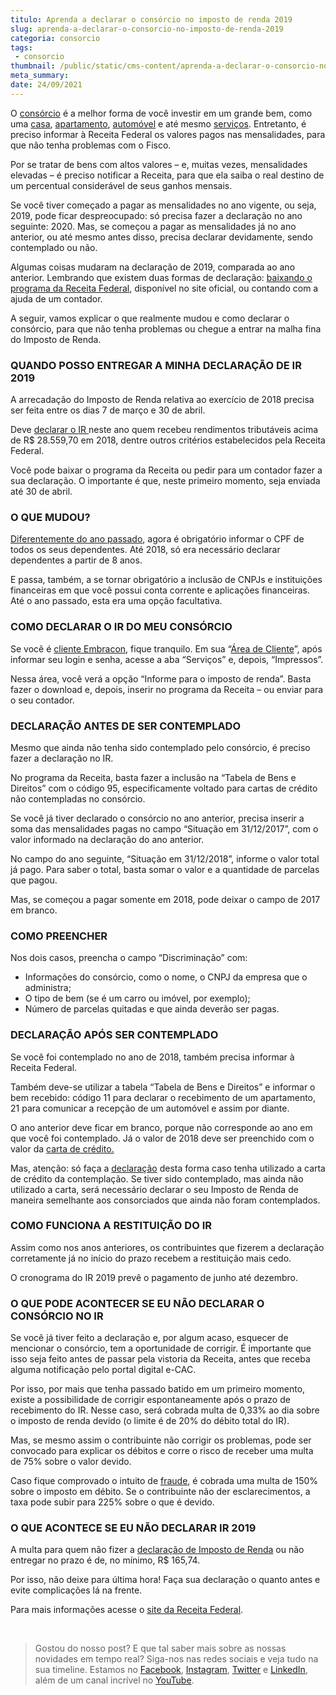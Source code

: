 ```yaml
---
titulo: Aprenda a declarar o consórcio no imposto de renda 2019
slug: aprenda-a-declarar-o-consorcio-no-imposto-de-renda-2019
categoria: consorcio
tags:
 - consorcio
thumbnail: /public/static/cms-content/aprenda-a-declarar-o-consorcio-no-imposto-de-renda-2019.jpg
meta_summary: 
date: 24/09/2021
---
```

O [consórcio](https://www.embracon.com.br/conhecaoconsorcio/o-que-e-consorcio) é a melhor forma de você investir em um grande bem, como uma [casa](https://www.embracon.com.br/consorcio-de-imoveis), [apartamento](https://www.embracon.com.br/consorcio-de-imoveis), [automóvel](https://www.embracon.com.br/consorcio-de-carros) e até mesmo [serviços](https://www.embracon.com.br/consorcio-servicos). Entretanto, é preciso informar à Receita Federal os valores pagos nas mensalidades, para que não tenha problemas com o Fisco.

Por se tratar de bens com altos valores – e, muitas vezes, mensalidades elevadas – é preciso notificar a Receita, para que ela saiba o real destino de um percentual considerável de seus ganhos mensais.

Se você tiver começado a pagar as mensalidades no ano vigente, ou seja, 2019, pode ficar despreocupado: só precisa fazer a declaração no ano seguinte: 2020. Mas, se começou a pagar as mensalidades já no ano anterior, ou até mesmo antes disso, precisa declarar devidamente, sendo contemplado ou não.

Algumas coisas mudaram na declaração de 2019, comparada ao ano anterior. Lembrando que existem duas formas de declaração: [baixando o programa da Receita Federal](http://receita.economia.gov.br/interface/cidadao/irpf/2018/download), disponível no site oficial, ou contando com a ajuda de um contador.

A seguir, vamos explicar o que realmente mudou e como declarar o consórcio, para que não tenha problemas ou chegue a entrar na malha fina do Imposto de Renda.

### QUANDO POSSO ENTREGAR A MINHA DECLARAÇÃO DE IR 2019

A arrecadação do Imposto de Renda relativa ao exercício de 2018 precisa ser feita entre os dias 7 de março e 30 de abril.

Deve [declarar o IR ](https://www.embracon.com.br/blog/aprenda-a-declarar-o-consorcio-no-imposto-de-renda-2019)neste ano quem recebeu rendimentos tributáveis acima de R$ 28.559,70 em 2018, dentre outros critérios estabelecidos pela Receita Federal.

Você pode baixar o programa da Receita ou pedir para um contador fazer a sua declaração. O importante é que, neste primeiro momento, seja enviada até 30 de abril.

### O QUE MUDOU?

[Diferentemente do ano passado](https://www.embracon.com.br/blog/irpf-2020-saiba-o-que-mudou-e-como-declarar-seu-consorcio), agora é obrigatório informar o CPF de todos os seus dependentes. Até 2018, só era necessário declarar dependentes a partir de 8 anos.

E passa, também, a se tornar obrigatório a inclusão de CNPJs e instituições financeiras em que você possui conta corrente e aplicações financeiras. Até o ano passado, esta era uma opção facultativa.

### COMO DECLARAR O IR DO MEU CONSÓRCIO

Se você é [cliente Embracon](https://www.embracon.com.br/clientes), fique tranquilo. Em sua “[Área de Cliente](https://autoatendimento.embracon.com.br/?_ga=2.9534965.1917048836.1587403702-1538531416.1587403702#/login)”, após informar seu login e senha, acesse a aba “Serviços” e, depois, “Impressos”.

Nessa área, você verá a opção “Informe para o imposto de renda”. Basta fazer o download e, depois, inserir no programa da Receita – ou enviar para o seu contador.

### DECLARAÇÃO ANTES DE SER CONTEMPLADO

Mesmo que ainda não tenha sido contemplado pelo consórcio, é preciso fazer a declaração no IR.

No programa da Receita, basta fazer a inclusão na “Tabela de Bens e Direitos” com o código 95, especificamente voltado para cartas de crédito não contempladas no consórcio.

Se você já tiver declarado o consórcio no ano anterior, precisa inserir a soma das mensalidades pagas no campo “Situação em 31/12/2017”, com o valor informado na declaração do ano anterior.

No campo do ano seguinte, “Situação em 31/12/2018”, informe o valor total já pago. Para saber o total, basta somar o valor e a quantidade de parcelas que pagou.

Mas, se começou a pagar somente em 2018, pode deixar o campo de 2017 em branco.

### COMO PREENCHER

Nos dois casos, preencha o campo “Discriminação” com:

- Informações do consórcio, como o nome, o CNPJ da empresa que o administra;
- O tipo de bem (se é um carro ou imóvel, por exemplo);
- Número de parcelas quitadas e que ainda deverão ser pagas.

### DECLARAÇÃO APÓS SER CONTEMPLADO

Se você foi contemplado no ano de 2018, também precisa informar à Receita Federal.

Também deve-se utilizar a tabela “Tabela de Bens e Direitos” e informar o bem recebido: código 11 para declarar o recebimento de um apartamento, 21 para comunicar a recepção de um automóvel e assim por diante.

O ano anterior deve ficar em branco, porque não corresponde ao ano em que você foi contemplado. Já o valor de 2018 deve ser preenchido com o valor da [carta de crédito.](https://www.embracon.com.br/conhecaoconsorcio/o-que-e-carta-de-credito)

Mas, atenção: só faça a [declaração](https://www.embracon.com.br/blog/como-declarar-o-consorcio-no-imposto-de-renda-saiba-aqui) desta forma caso tenha utilizado a carta de crédito da contemplação. Se tiver sido contemplado, mas ainda não utilizado a carta, será necessário declarar o seu Imposto de Renda de maneira semelhante aos consorciados que ainda não foram contemplados.

### COMO FUNCIONA A RESTITUIÇÃO DO IR

Assim como nos anos anteriores, os contribuintes que fizerem a declaração corretamente já no início do prazo recebem a restituição mais cedo.

O cronograma do IR 2019 prevê o pagamento de junho até dezembro.

### O QUE PODE ACONTECER SE EU NÃO DECLARAR O CONSÓRCIO NO IR

Se você já tiver feito a declaração e, por algum acaso, esquecer de mencionar o consórcio, tem a oportunidade de corrigir. É importante que isso seja feito antes de passar pela vistoria da Receita, antes que receba alguma notificação pelo portal digital e-CAC.

Por isso, por mais que tenha passado batido em um primeiro momento, existe a possibilidade de corrigir espontaneamente após o prazo de recebimento do IR. Nesse caso, será cobrada multa de 0,33% ao dia sobre o imposto de renda devido (o limite é de 20% do débito total do IR).

Mas, se mesmo assim o contribuinte não corrigir os problemas, pode ser convocado para explicar os débitos e corre o risco de receber uma multa de 75% sobre o valor devido.

Caso fique comprovado o intuito de [fraude](https://www.embracon.com.br/blog/fraude-em-consorcio-como-nao-cair-em-golpes), é cobrada uma multa de 150% sobre o imposto em débito. Se o contribuinte não der esclarecimentos, a taxa pode subir para 225% sobre o que é devido.

### O QUE ACONTECE SE EU NÃO DECLARAR IR 2019

A multa para quem não fizer a [declaração de Imposto de Renda](https://www.embracon.com.br/blog/como-declarar-o-consorcio-no-imposto-de-renda-saiba-aqui) ou não entregar no prazo é de, no mínimo, R$ 165,74.

Por isso, não deixe para última hora! Faça sua declaração o quanto antes e evite complicações lá na frente.

Para mais informações acesse o [site da Receita Federal](https://www.receita.fazenda.gov.br/).

‍

> Gostou do nosso post? E que tal saber mais sobre as nossas novidades em tempo real? Siga-nos nas redes sociais e veja tudo na sua timeline. Estamos no [Facebook](https://www.facebook.com/embracon/), [Instagram](https://www.instagram.com/embraconoficial/), [Twitter](https://twitter.com/embracon) e [LinkedIn](https://www.linkedin.com/company/1018875/), além de um canal incrível no [YouTube](https://www.youtube.com/channel/UCL-Y0mv9zc73Iek48NLUBzQ).

‍
